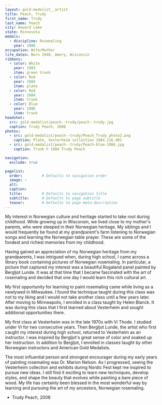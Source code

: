```yaml
---
layout: gold-medalist__artist
title: Peach, Trudy
first_name: Trudy
last_name: Peach
city: Howard Lake
state: Minnesota
medals: 
  - discipline: Rosemaling
    year: 1986
occupation: Wife/Mother 
life_dates: Born 1948, Amery, Wisconsin
ribbons:
  - color: White
    year: 1983
    item: green trunk
  - color: Red
    year: 1984
    item: plate
  - color: Red
    year: 1984
    item: trunk
  - color: Blue
    year: 1986
    item: trunk
headshot:
  src: gold-medalist/peach--trudy/peach--trudy.jpg
  caption: Trudy Peach, 2008
photos:
  - src: gold-medalist/peach--trudy/Peach_Trudy_photo2.png
    caption: Plate, Vesterheim collection 1984.116.001
  - src: gold-medalist/peach--trudy/Peach-blue-1986.jpg
    caption: Trunk © 1984 Trudy Peach

navigation:
  exclude: true

pagelist:
  order:         # Defaults to navigation order  
  image: ~
  alt:
  caption:
  title:         # Defaults to navigation title
  subtitle:      # Defaults to page subtitle
  teaser:        # Defaults to page meta-description  
---
```

My interest in Norwegian culture and heritage started to take root during childhood.  While growing up in Wisconsin, we lived close to my mother's parents, who were steeped in their Norwegian heritage.  My siblings and I would frequently be found at my grandparent's farm listening to Norwegian songs and learning the Norwegian table prayer.  These are some of the fondest and richest memories from my childhood.
 
Having gained an appreciation of my Norwegian heritage from my grandparents, I was intrigued when, during high school, I came across a library book containing pictures of Norwegian rosemaling.  In particular, a picture that captured my interest was a beautiful Rogaland panel painted by Bergljot Lunde.  It was at that time that I became fascinated with the art of rosemaling and decided that one day I would learn this rich cultural art.
 
My first opportunity for learning to paint rosemaling came while living as a newlywed in Milwaukee.  I found the technique taught during this class was not to my liking and I would not take another class until a few years later.  After moving to Minneapolis, I enrolled in a class taught by Helen Blanck.  It was during this class that I first learned about Vesterheim and sought additional opportunities there.
 
My first class at Vesterheim was in the late 1970s with Vi Thode.  I studied under Vi for two consecutive years.  Then Bergljot Lunde, the artist who first caught my interest during high school, returned to Vesterheim as an instructor.  I was inspired by Bergljot's great sense of color and soaked up her instruction.  In addition to Bergljot, I enrolled in classes taught by other Norwegian instructors and American Gold Medalists.
 
The most influential person and strongest encourager during my early years of painting rosemaling was Dr. Marion Nelson.  As I progressed, seeing the Vesterheim collection and exhibits during Nordic Fest kept me inspired to pursue new ideas.  I still find it exciting to learn new techniques, develop styles, and shape the beauty that evolves while painting a bare piece of wood.  My life has certainly been blessed in the most wonderful way by learning and pursuing the art of my ancestors, Norwegian rosemaling.     

- Trudy Peach, 2008
